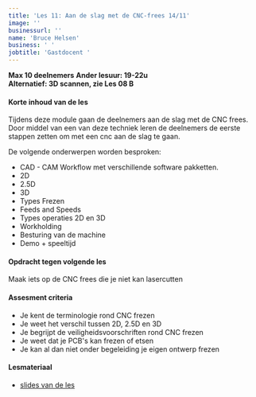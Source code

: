 ```yaml
---
title: 'Les 11: Aan de slag met de CNC-frees 14/11'
image: ''
businessurl: ''
name: 'Bruce Helsen'
business: ' '
jobtitle: 'Gastdocent '
---
```

**Max 10 deelnemers**
**Ander lesuur: 19-22u**  
**Alternatief: 3D scannen, zie Les 08 B**
> 
#### Korte inhoud van de les
Tijdens deze module gaan de deelnemers aan de slag met de CNC frees. Door middel van een van deze techniek leren de deelnemers de eerste stappen zetten om met een cnc aan de slag te gaan.  

De volgende onderwerpen worden besproken:

* CAD - CAM Workflow met verschillende software pakketten. 
* 2D
* 2.5D
* 3D
* Types Frezen
* Feeds and Speeds
* Types operaties 2D en 3D
* Workholding
* Besturing van de machine
* Demo + speeltijd 

#### Opdracht tegen volgende les
Maak iets op de CNC frees die je niet kan lasercutten

#### Assesment criteria

- Je kent de terminologie rond CNC frezen
- Je weet het verschil tussen 2D, 2.5D en 3D
- Je begrijpt de veiligheidsvoorschriften rond CNC frezen
- Je weet dat je PCB's kan frezen of etsen 
- Je kan al dan niet onder begeleiding je eigen ontwerp frezen



#### Lesmateriaal

* [slides van de les](https://hackmd.io/@bruuce/kets_CNC#/)

<!--
[slides van de les](https://docs.google.com/presentation/d/1U8uGmDxUxLigDtWKhqEAqOH0Xo5PP1BhSzmdCy1_Pig/edit?usp=sharing)


#### Interesante links 

-->
